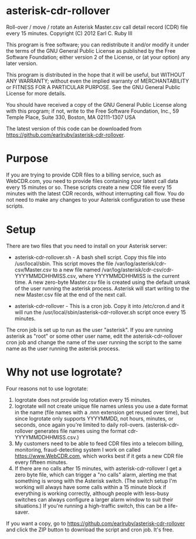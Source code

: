 asterisk-cdr-rollover
=====================

Roll-over / move / rotate an Asterisk Master.csv call detail record (CDR) file every 15 minutes.
Copyright (C) 2012 Earl C. Ruby III

This program is free software; you can redistribute it and/or modify it under the terms of the GNU General Public License as published by the Free Software Foundation; either version 2 of the License, or (at your option) any later version.

This program is distributed in the hope that it will be useful, but WITHOUT ANY WARRANTY; without even the implied warranty of MERCHANTABILITY or FITNESS FOR A PARTICULAR PURPOSE. See the GNU General Public License for more details.

You should have received a copy of the GNU General Public License along with this program; if not, write to the Free Software Foundation, Inc., 59 Temple Place, Suite 330, Boston, MA 02111-1307 USA

The latest version of this code can be downloaded from https://github.com/earlruby/asterisk-cdr-rollover.

Purpose
=======

If you are trying to provide CDR files to a billing service, such as WebCDR.com, you need to provide files containing your latest call data every 15 minutes or so. These scripts create a new CDR file every 15 minutes with the latest CDR records, without interrupting call flow.  You do not need to make any changes to your Asterisk configuration to use these scripts.

Setup
=====

There are two files that you need to install on your Asterisk server:

 * asterisk-cdr-rollover.sh - A bash shell script. Copy this file into /usr/local/sbin.  This script moves the file /var/log/asterisk/cdr-csv/Master.csv to a new file named /var/log/asterisk/cdr-csv/cdr-YYYYMMDDHHMISS.csv, where YYYYMMDDHHMISS is the current time. A new zero-byte Master.csv file is created using the default umask of the user running the asterisk process. Asterisk will start writing to the new Master.csv file at the end of the next call.

 * asterisk-cdr-rollover - This is a cron job. Copy it into /etc/cron.d and it will run the /usr/local/sbin/asterisk-cdr-rollover.sh script once every 15 minutes.

The cron job is set up to run as the user "asterisk". If you are running asterisk as "root" or some other user name, edit the asterisk-cdr-rollover cron job and change the name of the user running the script to the same name as the user running the asterisk process.

Why not use logrotate?
======================

Four reasons not to use logrotate:

 1. logrotate does not provide log rotation every 15 minutes.
 2. logrotate will not create unique file names unless you use a date format in the name (file names with a .nnn extension get reused over time), but since logrotate only supports YYYYMMDD, not hours, minutes, or seconds, once again you're limited to daily roll-overs. (asterisk-cdr-rollover generates file names using the format cdr-YYYYMMDDHHMISS.csv.)
 3. My customers need to be able to feed CDR files into a telecom billing, monitoring, fraud-detecting system I work on called https://www.WebCDR.com, which works best if it gets a new CDR file every fifteen minutes.
 4. If there are no calls after 15 minutes, with asterisk-cdr-rollover I get a zero byte file, which can trigger a "no calls" alarm, alerting me that something is wrong with the Asterisk switch. (The switch setup I'm working will always have some calls within a 15 minute block if everything is working correctly, although people with less-busy switches can always configure a larger alarm window to suit their situations.) If you're running a high-traffic switch, this can be a life-saver.

If you want a copy, go to https://github.com/earlruby/asterisk-cdr-rollover and click the ZIP button to download the script and cron job. It's free. 
